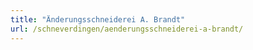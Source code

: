 ```yaml
---
title: "Änderungsschneiderei A. Brandt"
url: /schneverdingen/aenderungsschneiderei-a-brandt/
---
```

